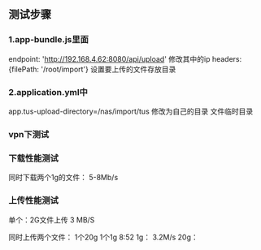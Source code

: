 
## 测试步骤

### 1.app-bundle.js里面
endpoint: 'http://192.168.4.62:8080/api/upload' 修改其中的ip
headers: {filePath: '/root/import'}  设置要上传的文件存放目录
     
### 2.application.yml中
app.tus-upload-directory=/nas/import/tus  修改为自己的目录 文件临时目录


### vpn下测试
### 下载性能测试
同时下载两个1g的文件：
5-8Mb/s

### 上传性能测试
单个：2G文件上传 
3 MB/S

同时上传两个文件：
1个20g  1个1g  8:52
1g： 3.2M/s
20g：



















